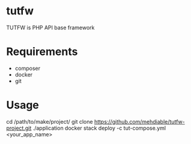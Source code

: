 # tutfw
TUTFW is PHP API base framework

# Requirements
 - composer
 - docker
 - git

# Usage
cd /path/to/make/project/
git clone https://github.com/mehdiable/tutfw-project.git ./application
docker stack deploy -c tut-compose.yml <your_app_name>
